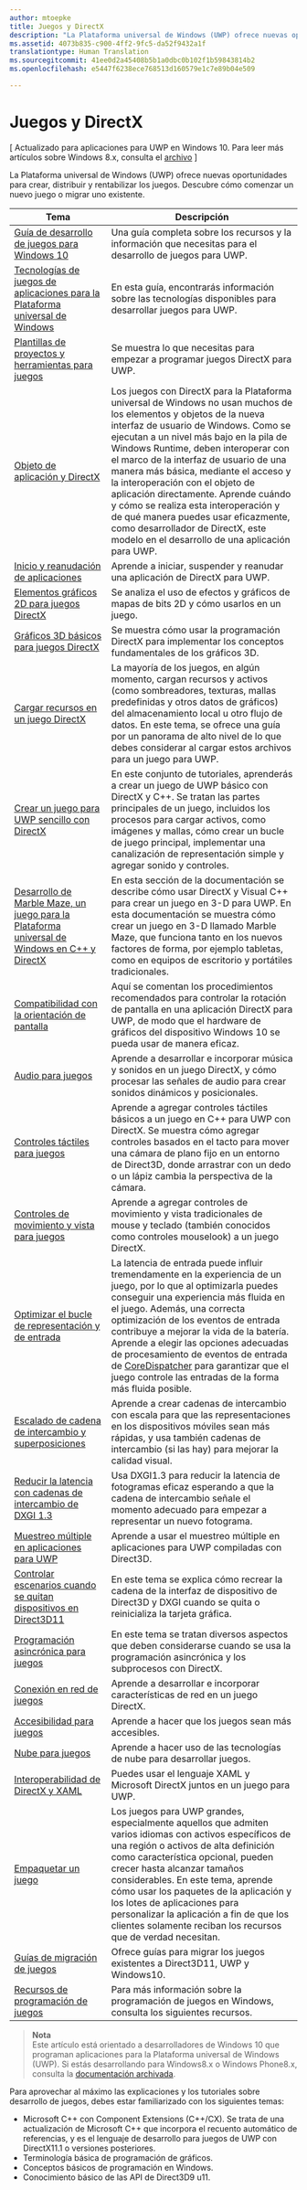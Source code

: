 ```yaml
---
author: mtoepke
title: Juegos y DirectX
description: "La Plataforma universal de Windows (UWP) ofrece nuevas oportunidades para crear, distribuir y rentabilizar los juegos. Descubre cómo comenzar un nuevo juego o migrar uno existente."
ms.assetid: 4073b835-c900-4ff2-9fc5-da52f9432a1f
translationtype: Human Translation
ms.sourcegitcommit: 41ee0d2a45408b5b1a0dbc0b102f1b59843814b2
ms.openlocfilehash: e5447f6238ece768513d160579e1c7e89b04e509

---
```


# Juegos y DirectX


\[ Actualizado para aplicaciones para UWP en Windows 10. Para leer más artículos sobre Windows 8.x, consulta el [archivo](http://go.microsoft.com/fwlink/p/?linkid=619132) \]

La Plataforma universal de Windows (UWP) ofrece nuevas oportunidades para crear, distribuir y rentabilizar los juegos. Descubre cómo comenzar un nuevo juego o migrar uno existente.

| Tema | Descripción |
|---------------------------------------------------------------------------------------------------------------------------------------------------|-------------------------------------------------------------------------------------------------------------------------------------------------------------------------------------------------------------------------------------------------------------------------------------------------------------------------------------------------------------------------------------------------------------------------------------------------------------------------------|
| [Guía de desarrollo de juegos para Windows 10](e2e.md) | Una guía completa sobre los recursos y la información que necesitas para el desarrollo de juegos para UWP. |
| [Tecnologías de juegos de aplicaciones para la Plataforma universal de Windows](game-development-platform-guide.md) | En esta guía, encontrarás información sobre las tecnologías disponibles para desarrollar juegos para UWP. |
| [Plantillas de proyectos y herramientas para juegos](prepare-your-dev-environment-for-windows-store-directx-game-development.md) | Se muestra lo que necesitas para empezar a programar juegos DirectX para UWP. |
| [Objeto de aplicación y DirectX](about-the-metro-style-user-interface-and-directx.md) | Los juegos con DirectX para la Plataforma universal de Windows no usan muchos de los elementos y objetos de la nueva interfaz de usuario de Windows. Como se ejecutan a un nivel más bajo en la pila de Windows Runtime, deben interoperar con el marco de la interfaz de usuario de una manera más básica, mediante el acceso y la interoperación con el objeto de aplicación directamente. Aprende cuándo y cómo se realiza esta interoperación y de qué manera puedes usar eficazmente, como desarrollador de DirectX, este modelo en el desarrollo de una aplicación para UWP. |
| [Inicio y reanudación de aplicaciones](launching-and-resuming-apps-directx-and-cpp.md) | Aprende a iniciar, suspender y reanudar una aplicación de DirectX para UWP. |
| [Elementos gráficos 2D para juegos DirectX](working-with-2d-graphics-in-your-directx-game.md) | Se analiza el uso de efectos y gráficos de mapas de bits 2D y cómo usarlos en un juego. |
| [Gráficos 3D básicos para juegos DirectX](an-introduction-to-3d-graphics-with-directx.md) | Se muestra cómo usar la programación DirectX para implementar los conceptos fundamentales de los gráficos 3D. |
| [Cargar recursos en un juego DirectX](load-a-game-asset.md) | La mayoría de los juegos, en algún momento, cargan recursos y activos (como sombreadores, texturas, mallas predefinidas y otros datos de gráficos) del almacenamiento local u otro flujo de datos. En este tema, se ofrece una guía por un panorama de alto nivel de lo que debes considerar al cargar estos archivos para un juego para UWP. |
| [Crear un juego para UWP sencillo con DirectX](tutorial--create-your-first-metro-style-directx-game.md) | En este conjunto de tutoriales, aprenderás a crear un juego de UWP básico con DirectX y C++. Se tratan las partes principales de un juego, incluidos los procesos para cargar activos, como imágenes y mallas, cómo crear un bucle de juego principal, implementar una canalización de representación simple y agregar sonido y controles. |
| [Desarrollo de Marble Maze, un juego para la Plataforma universal de Windows en C++ y DirectX](developing-marble-maze-a-windows-store-game-in-cpp-and-directx.md) | En esta sección de la documentación se describe cómo usar DirectX y Visual C++ para crear un juego en 3-D para UWP. En esta documentación se muestra cómo crear un juego en 3-D llamado Marble Maze, que funciona tanto en los nuevos factores de forma, por ejemplo tabletas, como en equipos de escritorio y portátiles tradicionales. |
| [Compatibilidad con la orientación de pantalla](supporting-screen-rotation-directx-and-cpp.md) | Aquí se comentan los procedimientos recomendados para controlar la rotación de pantalla en una aplicación DirectX para UWP, de modo que el hardware de gráficos del dispositivo Windows 10 se pueda usar de manera eficaz. |
| [Audio para juegos](working-with-audio-in-your-directx-game.md) | Aprende a desarrollar e incorporar música y sonidos en un juego DirectX, y cómo procesar las señales de audio para crear sonidos dinámicos y posicionales. |
| [Controles táctiles para juegos](tutorial--adding-touch-controls-to-your-directx-game.md) | Aprende a agregar controles táctiles básicos a un juego en C++ para UWP con DirectX. Se muestra cómo agregar controles basados en el tacto para mover una cámara de plano fijo en un entorno de Direct3D, donde arrastrar con un dedo o un lápiz cambia la perspectiva de la cámara. |
| [Controles de movimiento y vista para juegos](tutorial--adding-move-look-controls-to-your-directx-game.md) | Aprende a agregar controles de movimiento y vista tradicionales de mouse y teclado (también conocidos como controles mouselook) a un juego DirectX. |
| [Optimizar el bucle de representación y de entrada](optimize-performance-for-windows-store-direct3d-11-apps-with-coredispatcher.md) | La latencia de entrada puede influir tremendamente en la experiencia de un juego, por lo que al optimizarla puedes conseguir una experiencia más fluida en el juego. Además, una correcta optimización de los eventos de entrada contribuye a mejorar la vida de la batería. Aprende a elegir las opciones adecuadas de procesamiento de eventos de entrada de [CoreDispatcher](optimize-performance-for-windows-store-direct3d-11-apps-with-coredispatcher.md) para garantizar que el juego controle las entradas de la forma más fluida posible. |
| [Escalado de cadena de intercambio y superposiciones](multisampling--scaling--and-overlay-swap-chains.md) | Aprende a crear cadenas de intercambio con escala para que las representaciones en los dispositivos móviles sean más rápidas, y usa también cadenas de intercambio (si las hay) para mejorar la calidad visual. |
| [Reducir la latencia con cadenas de intercambio de DXGI 1.3](reduce-latency-with-dxgi-1-3-swap-chains.md) | Usa DXGI1.3 para reducir la latencia de fotogramas eficaz esperando a que la cadena de intercambio señale el momento adecuado para empezar a representar un nuevo fotograma. |
| [Muestreo múltiple en aplicaciones para UWP](multisampling--multi-sample-anti-aliasing--in-windows-store-apps.md) | Aprende a usar el muestreo múltiple en aplicaciones para UWP compiladas con Direct3D. |
| [Controlar escenarios cuando se quitan dispositivos en Direct3D11](handling-device-lost-scenarios.md) | En este tema se explica cómo recrear la cadena de la interfaz de dispositivo de Direct3D y DXGI cuando se quita o reinicializa la tarjeta gráfica. |
| [Programación asincrónica para juegos](asynchronous-programming-directx-and-cpp.md) | En este tema se tratan diversos aspectos que deben considerarse cuando se usa la programación asincrónica y los subprocesos con DirectX. |
| [Conexión en red de juegos](work-with-networking-in-your-directx-game.md) | Aprende a desarrollar e incorporar características de red en un juego DirectX. |
| [Accesibilidad para juegos](accessibility-for-games.md) | Aprende a hacer que los juegos sean más accesibles. |
| [Nube para juegos](cloud-for-games.md) | Aprende a hacer uso de las tecnologías de nube para desarrollar juegos. |
| [Interoperabilidad de DirectX y XAML](directx-and-xaml-interop.md) | Puedes usar el lenguaje XAML y Microsoft DirectX juntos en un juego para UWP. |
| [Empaquetar un juego](package-your-windows-store-directx-game.md) | Los juegos para UWP grandes, especialmente aquellos que admiten varios idiomas con activos específicos de una región o activos de alta definición como característica opcional, pueden crecer hasta alcanzar tamaños considerables. En este tema, aprende cómo usar los paquetes de la aplicación y los lotes de aplicaciones para personalizar la aplicación a fin de que los clientes solamente reciban los recursos que de verdad necesitan. |
| [Guías de migración de juegos](porting-guides.md) | Ofrece guías para migrar los juegos existentes a Direct3D11, UWP y Windows10. |
| [Recursos de programación de juegos](additional-directx-game-programming-resources.md) | Para más información sobre la programación de juegos en Windows, consulta los siguientes recursos. |

 

> **Nota**  
Este artículo está orientado a desarrolladores de Windows 10 que programan aplicaciones para la Plataforma universal de Windows (UWP). Si estás desarrollando para Windows8.x o Windows Phone8.x, consulta la [documentación archivada](http://go.microsoft.com/fwlink/p/?linkid=619132).

 

Para aprovechar al máximo las explicaciones y los tutoriales sobre desarrollo de juegos, debes estar familiarizado con los siguientes temas:

-   Microsoft C++ con Component Extensions (C++/CX). Se trata de una actualización de Microsoft C++ que incorpora el recuento automático de referencias, y es el lenguaje de desarrollo para juegos de UWP con DirectX11.1 o versiones posteriores.
-   Terminología básica de programación de gráficos.
-   Conceptos básicos de programación en Windows.
-   Conocimiento básico de las API de Direct3D9 u11.

 

 







<!--HONumber=Jul16_HO1-->


